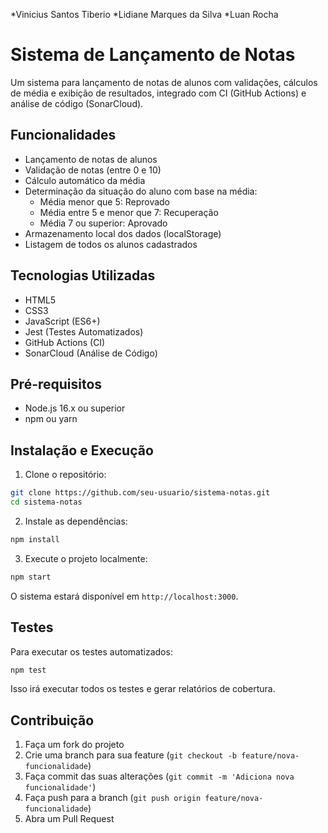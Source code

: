 *Vinicius Santos Tiberio
*Lidiane Marques da Silva
*Luan Rocha 

# Sistema de Lançamento de Notas
Um sistema para lançamento de notas de alunos com validações, cálculos de média e exibição de resultados, integrado com CI (GitHub Actions) e análise de código (SonarCloud).

## Funcionalidades

- Lançamento de notas de alunos
- Validação de notas (entre 0 e 10)
- Cálculo automático da média
- Determinação da situação do aluno com base na média:
  - Média menor que 5: Reprovado
  - Média entre 5 e menor que 7: Recuperação
  - Média 7 ou superior: Aprovado
- Armazenamento local dos dados (localStorage)
- Listagem de todos os alunos cadastrados

## Tecnologias Utilizadas

- HTML5
- CSS3
- JavaScript (ES6+)
- Jest (Testes Automatizados)
- GitHub Actions (CI)
- SonarCloud (Análise de Código)

## Pré-requisitos

- Node.js 16.x ou superior
- npm ou yarn

## Instalação e Execução

1. Clone o repositório:

```bash
git clone https://github.com/seu-usuario/sistema-notas.git
cd sistema-notas
```

2. Instale as dependências:

```bash
npm install
```

3. Execute o projeto localmente:

```bash
npm start
```

O sistema estará disponível em `http://localhost:3000`.

## Testes

Para executar os testes automatizados:

```bash
npm test
```

Isso irá executar todos os testes e gerar relatórios de cobertura.


## Contribuição

1. Faça um fork do projeto
2. Crie uma branch para sua feature (`git checkout -b feature/nova-funcionalidade`)
3. Faça commit das suas alterações (`git commit -m 'Adiciona nova funcionalidade'`)
4. Faça push para a branch (`git push origin feature/nova-funcionalidade`)
5. Abra um Pull Request
